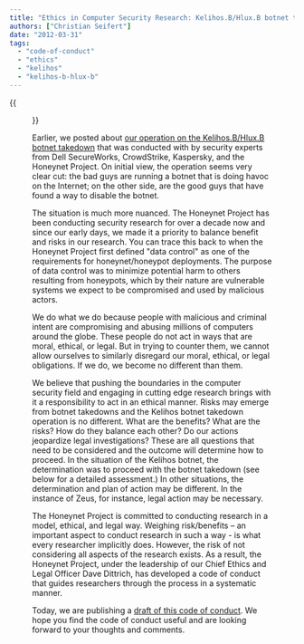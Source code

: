 ```yaml
---
title: "Ethics in Computer Security Research: Kelihos.B/Hlux.B botnet takedown"
authors: ["Christian Seifert"]
date: "2012-03-31"
tags: 
  - "code-of-conduct"
  - "ethics"
  - "kelihos"
  - "kelihos-b-hlux-b"
---
```

{{<figure src="images/banner.png" alt="Banner" width="50%">}}

Earlier, we posted about [our operation on the Kelihos.B/Hlux.B botnet takedown](https://honeynet.org/node/833) that was conducted with by security experts from Dell SecureWorks, CrowdStrike, Kaspersky, and the Honeynet Project. On initial view, the operation seems very clear cut: the bad guys are running a botnet that is doing havoc on the Internet; on the other side, are the good guys that have found a way to disable the botnet.  
  
The situation is much more nuanced. The Honeynet Project has been conducting security research for over a decade now and since our early days, we made it a priority to balance benefit and risks in our research. You can trace this back to when the Honeynet Project first defined "data control" as one of the requirements for honeynet/honeypot deployments. The purpose of data control was to minimize potential harm to others resulting from honeypots, which by their nature are vulnerable systems we expect to be compromised and used by malicious actors.  
  
We do what we do because people with malicious and criminal intent are compromising and abusing millions of computers around the globe. These people do not act in ways that are moral, ethical, or legal. But in trying to counter them, we cannot allow ourselves to similarly disregard our moral, ethical, or legal obligations. If we do, we become no different than them.  
  
We believe that pushing the boundaries in the computer security field and engaging in cutting edge research brings with it a responsibility to act in an ethical manner. Risks may emerge from botnet takedowns and the Kelihos botnet takedown operation is no different. What are the benefits? What are the risks? How do they balance each other? Do our actions jeopardize legal investigations? These are all questions that need to be considered and the outcome will determine how to proceed. In the situation of the Kelihos botnet, the determination was to proceed with the botnet takedown (see below for a detailed assessment.) In other situations, the determination and plan of action may be different. In the instance of Zeus, for instance, legal action may be necessary.  
  
The Honeynet Project is committed to conducting research in a model, ethical, and legal way. Weighing risk/benefits – an important aspect to conduct research in such a way - is what every researcher implicitly does. However, the risk of not considering all aspects of the research exists. As a result, the Honeynet Project, under the leadership of our Chief Ethics and Legal Officer Dave Dittrich, has developed a code of conduct that guides researchers through the process in a systematic manner.  
  
Today, we are publishing a [draft of this code of conduct](https://honeynet.org/codeofconduct). We hope you find the code of conduct useful and are looking forward to your thoughts and comments.
